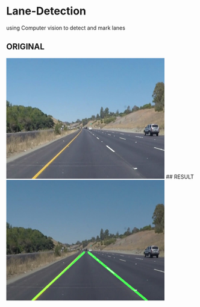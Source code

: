 # Lane-Detection
using Computer vision to detect and mark lanes 
## ORIGINAL                                                       
<img src="https://github.com/alphawing07/Lane-Detection/blob/master/test/solidYellowCurve.jpg" height="320" width="420">
## RESULT
<img src="https://github.com/alphawing07/Lane-Detection/blob/master/output/solidYellowCurve.jpg" height="320" width="420">



